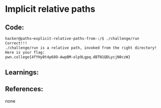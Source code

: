 # Implicit relative paths
## Code:
```bash
hacker@paths~explicit-relative-paths-from-:/$ ./challenge/run
Correct!!!
./challenge/run is a relative path, invoked from the right directory!
Here is your flag:
pwn.college{4fYHyBt4p68O-AwpBM-olp9Lgpq.dBTN1QDLycjN0czW}
```
## Learnings:


## References:
none
